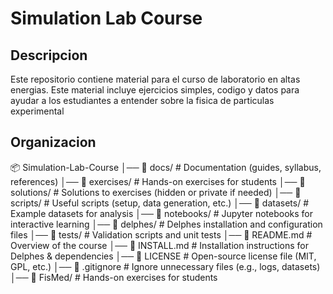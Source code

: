 # Simulation Lab Course

## Descripcion
Este repositorio contiene material para el curso de laboratorio en altas energias.  Este material incluye ejercicios simples, codigo y datos para ayudar a los estudiantes a entender sobre la fisica de particulas experimental


## Organizacion 


📦 Simulation-Lab-Course
│── 📁 docs/                # Documentation (guides, syllabus, references)
│── 📁 exercises/           # Hands-on exercises for students
│── 📁 solutions/           # Solutions to exercises (hidden or private if needed)
│── 📁 scripts/             # Useful scripts (setup, data generation, etc.)
│── 📁 datasets/            # Example datasets for analysis
│── 📁 notebooks/           # Jupyter notebooks for interactive learning
│── 📁 delphes/             # Delphes installation and configuration files
│── 📁 tests/               # Validation scripts and unit tests
│── 📜 README.md            # Overview of the course
│── 📜 INSTALL.md           # Installation instructions for Delphes & dependencies
│── 📜 LICENSE              # Open-source license file (MIT, GPL, etc.)
│── 📜 .gitignore           # Ignore unnecessary files (e.g., logs, datasets)
│── 📁 FisMed/           # Hands-on exercises for students




   
